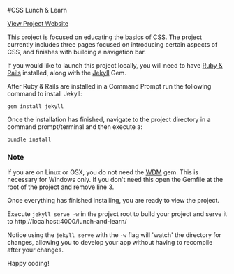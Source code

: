 #CSS Lunch & Learn

[View Project Website](http://stat30fbliss.github.io/lunch-and-learn/)

This project is focused on educating the basics of CSS.  The project currently includes three pages focused on introducing certain aspects of CSS, and finishes with building a navigation bar.

If you would like to launch this project locally, you will need to have [Ruby & Rails](http://railsinstaller.org) installed, along with the [Jekyll](http://jekyllrb.com) Gem.

After Ruby & Rails are installed in a Command Prompt run the following command to install Jekyll:
	
	gem install jekyll 

Once the installation has finished, navigate to the project directory in a command prompt/terminal and then execute a: 
	
	bundle install 

### Note 
If you are on Linux or OSX, you do not need the [WDM](http://rubygems.org/gems/wdm) gem.  This is necessary for Windows only.  If you don't need this open the Gemfile at the root of the project and remove line 3.

Once everything has finished installing, you are ready to view the project.

Execute `jekyll serve -w` in the project root to build your project and serve it to http://localhost:4000/lunch-and-learn/

Notice using the `jekyll serve` with the `-w` flag will 'watch' the directory for changes, allowing you to develop your app without having to recompile after your changes.

Happy coding!
